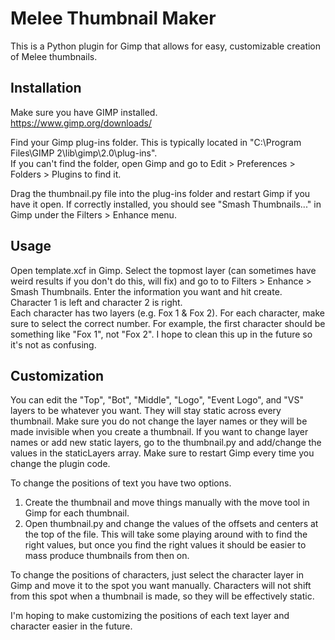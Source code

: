 # Melee Thumbnail Maker

This is a Python plugin for Gimp that allows for easy, customizable creation of Melee thumbnails.

## Installation

Make sure you have GIMP installed.  
https://www.gimp.org/downloads/

Find your Gimp plug-ins folder. This is typically located in "C:\Program Files\GIMP 2\lib\gimp\2.0\plug-ins".   
If you can't find the folder, open Gimp and go to Edit > Preferences > Folders > Plugins to find it. 

Drag the thumbnail.py file into the plug-ins folder and restart Gimp if you have it open. If correctly installed, you should see "Smash Thumbnails..." in Gimp under the Filters > Enhance menu.

## Usage

Open template.xcf in Gimp. Select the topmost layer (can sometimes have weird results if you don't do this, will fix) and go to to Filters > Enhance > Smash Thumbnails. Enter the information you want and hit create. Character 1 is left and character 2 is right.  
Each character has two layers (e.g. Fox 1 & Fox 2). For each character, make sure to select the correct number. For example, the first character should be something like "Fox 1", not "Fox 2". I hope to clean this up in the future so it's not as confusing. 

## Customization

You can edit the "Top", "Bot", "Middle", "Logo", "Event Logo", and "VS" layers to be whatever you want. They will stay static across every thumbnail. Make sure you do not change the layer names or they will be made invisible when you create a thumbnail. If you want to change layer names or add new static layers, go to the thumbnail.py and add/change the values in the staticLayers array. Make sure to restart Gimp every time you change the plugin code.  

To change the positions of text you have two options.  
1. Create the thumbnail and move things manually with the move tool in Gimp for each thumbnail.  
2. Open thumbnail.py and change the values of the offsets and centers at the top of the file. This will take some playing around with to find the right values, but once you find the right values it should be easier to mass produce thumbnails from then on.

To change the positions of characters, just select the character layer in Gimp and move it to the spot you want manually. Characters will not shift from this spot when a thumbnail is made, so they will be effectively static.

I'm hoping to make customizing the positions of each text layer and character easier in the future.